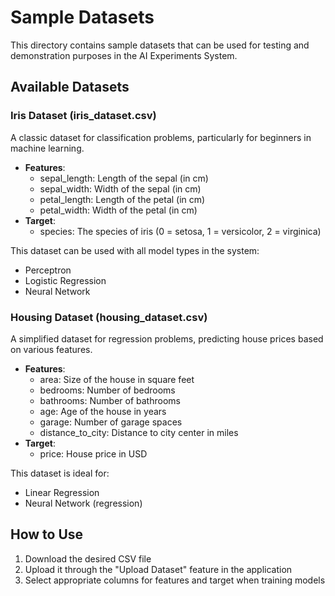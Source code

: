 # Sample Datasets

This directory contains sample datasets that can be used for testing and demonstration purposes in the AI Experiments System.

## Available Datasets

### Iris Dataset (iris_dataset.csv)

A classic dataset for classification problems, particularly for beginners in machine learning.

- **Features**: 
  - sepal_length: Length of the sepal (in cm)
  - sepal_width: Width of the sepal (in cm)
  - petal_length: Length of the petal (in cm)
  - petal_width: Width of the petal (in cm)
- **Target**: 
  - species: The species of iris (0 = setosa, 1 = versicolor, 2 = virginica)

This dataset can be used with all model types in the system:
- Perceptron
- Logistic Regression
- Neural Network

### Housing Dataset (housing_dataset.csv)

A simplified dataset for regression problems, predicting house prices based on various features.

- **Features**:
  - area: Size of the house in square feet
  - bedrooms: Number of bedrooms
  - bathrooms: Number of bathrooms
  - age: Age of the house in years
  - garage: Number of garage spaces
  - distance_to_city: Distance to city center in miles
- **Target**:
  - price: House price in USD

This dataset is ideal for:
- Linear Regression
- Neural Network (regression)

## How to Use

1. Download the desired CSV file
2. Upload it through the "Upload Dataset" feature in the application
3. Select appropriate columns for features and target when training models 
